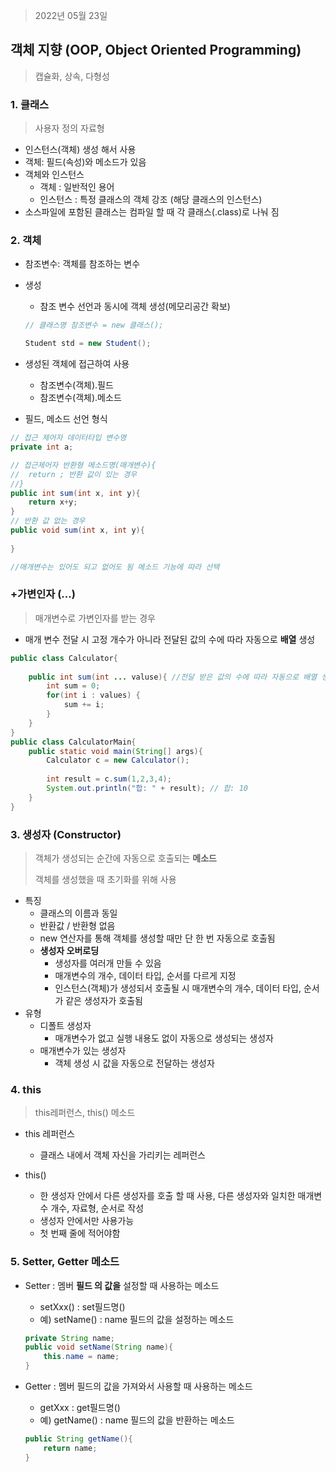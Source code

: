 > 2022년 05월 23일



## 객체 지향 (OOP, Object Oriented Programming)

> 캡슐화, 상속, 다형성

### 1. 클래스

> 사용자 정의 자료형

- 인스턴스(객체) 생성 해서 사용
- 객체: 필드(속성)와 메소드가 있음
- 객체와 인스턴스 
  - 객체 : 일반적인 용어
  - 인스턴스 : 특정 클래스의 객체 강조 (해당 클래스의 인스턴스)
- 소스파일에 포함된 클래스는 컴파일 할 때 각 클래스(.class)로 나눠 짐 



### 2. 객체

- 참조변수: 객체를 참조하는 변수

- 생성

  - 참조 변수 선언과 동시에 객체 생성(메모리공간 확보)

  ```java
  // 클래스명 참조변수 = new 클래스();
  
  Student std = new Student();
  ```

- 생성된 객체에 접근하여 사용

  - 참조변수(객체).필드
  - 참조변수(객체).메소드

- 필드, 메소드 선언 형식

```java
// 접근 제어자 데이터타입 변수명
private int a;

// 접근제어자 반환형 메소드명(매개변수){
//	return ; 반환 값이 있는 경우
//}
public int sum(int x, int y){
    return x+y;
}
// 반환 값 없는 경우
public void sum(int x, int y){
    
}

//매개변수는 있어도 되고 없어도 됨 메소드 기능에 따라 선택
```



### +가변인자 (...)

> 매개변수로 가변인자를 받는 경우

- 매개 변수 전달 시 고정 개수가 아니라 전달된 값의 수에 따라 자동으로 **배열** 생성

```java
public class Calculator{
    
    public int sum(int ... valuse){ //전달 받은 값의 수에 따라 자동으로 배열 생성
        int sum = 0;
        for(int i : values) {
			sum += i;
		}
    }   
}
public class CalculatorMain{
    public static void main(String[] args){
        Calculator c = new Calculator();
        
        int result = c.sum(1,2,3,4);
        System.out.println("합: " + result); // 합: 10
    }
}
```



### 3. 생성자 (Constructor)

> 객체가 생성되는 순간에 자동으로 호출되는 **메소드**
>
> 객체를  생성했을 때 초기화를 위해 사용

- 특징
  - 클래스의 이름과 동일
  - 반환값 / 반환형 없음
  - new 연산자를 통해 객체를 생성할 때만 단 한 번 자동으로 호출됨
  - **생성자 오버로딩**
    -  생성자를 여러개 만들 수 있음
    - 매개변수의 개수, 데이터 타입, 순서를 다르게 지정
    - 인스턴스(객체)가 생성되서 호출될 시 매개변수의 개수, 데이터 타입, 순서가 같은 생성자가 호출됨
- 유형
  - 디폴트 생성자
    - 매개변수가 없고 실행 내용도 없이 자동으로 생성되는 생성자
  - 매개변수가 있는 생성자
    - 객체 생성 시 값을 자동으로 전달하는 생성자



### 4. this

> this레퍼런스, this() 메소드

- this 레퍼런스

  - 클래스 내에서 객체 자신을 가리키는 레퍼런스
- this()

  - 한 생성자 안에서 다른 생성자를 호출 할 때 사용, 다른 생성자와 일치한 매개변수 개수, 자료형, 순서로 작성
  - 생성자 안에서만 사용가능
  - 첫 번째 줄에 적어야함



### 5. Setter, Getter 메소드

- Setter : 멤버 **필드 의 값을** 설정할 때 사용하는 메소드

  - setXxx() : set필드명()
  - 예) setName() : name 필드의 값을 설정하는 메소드

  ```java
  private String name;
  public void setName(String name){
      this.name = name;
  }
  ```



- Getter : 멤버 필드의 값을 가져와서 사용할 때 사용하는 메소드

  - getXxx : get필드명()
  - 예) getName() : name 필드의 값을 반환하는 메소드

  ```java
  public String getName(){
      return name;
  }
  ```
